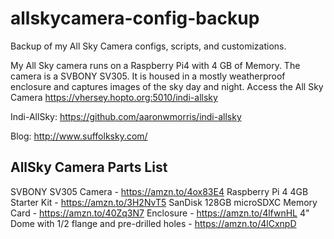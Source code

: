 # allskycamera-config-backup
Backup of my All Sky Camera configs, scripts, and customizations.

My All Sky camera runs on a Raspberry Pi4 with 4 GB of Memory. The camera is a SVBONY SV305.  It is housed in a mostly weatherproof enclosure and captures images of the sky day and night.
Access the All Sky Camera https://vhersey.hopto.org:5010/indi-allsky

Indi-AllSky: https://github.com/aaronwmorris/indi-allsky

Blog: http://www.suffolksky.com/

## AllSky Camera Parts List
SVBONY SV305 Camera - https://amzn.to/4ox83E4
Raspberry Pi 4 4GB Starter Kit - https://amzn.to/3H2NvT5
SanDisk 128GB microSDXC Memory Card - https://amzn.to/40Zq3N7
Enclosure - https://amzn.to/4lfwnHL 
4" Dome with 1/2 flange and pre-drilled holes - https://amzn.to/4lCxnpD


